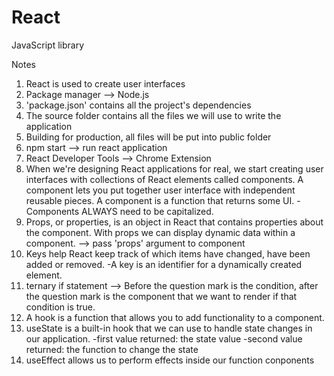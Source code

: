 # React
JavaScript library

Notes
1) React is used to create user interfaces
2) Package manager --> Node.js
3) 'package.json' contains all the project's dependencies
4) The source folder contains all the files we will use to write the application
5) Building for production, all files will be put into public folder
6) npm start --> run react application
7) React Developer Tools --> Chrome Extension
8) When we're designing React applications for real, we start creating user interfaces with collections of React elements called components. A component lets you put together user interface with independent reusable pieces. A component is a function that returns some UI. 
-Components ALWAYS need to be capitalized.
9) Props, or properties, is an object in React that contains properties about the component. With props we can display dynamic data within a component. --> pass 'props' argument to component
10) Keys help React keep track of which items have changed, have been added or removed. 
-A key is an identifier for a dynamically created element.
11) ternary if statement --> Before the question mark is the condition, after the question mark is the component that we want to render if that condition is true.
12) A hook is a function that allows you to add functionality to a component.
13) useState is a built-in hook that we can use to handle state changes in our application. 
-first value returned: the state value
-second value returned: the function to change the state
14) useEffect allows us to perform effects inside our function conponents
